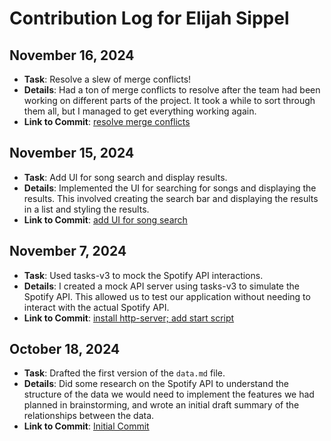 # Contribution Log for Elijah Sippel

## November 16, 2024

- **Task**: Resolve a slew of merge conflicts!
- **Details**: Had a ton of merge conflicts to resolve after the team had been working on different parts of the project. It took a while to sort through them all, but I managed to get everything working again.
- **Link to Commit**: [resolve merge conflicts](https://github.com/lucyzhang04/326Project/commit/7e07403bd48859641f5777a1566f49d1b2cfd317)

## November 15, 2024

- **Task**: Add UI for song search and display results.
- **Details**: Implemented the UI for searching for songs and displaying the results. This involved creating the search bar and displaying the results in a list and styling the results.
- **Link to Commit**: [add UI for song search](https://github.com/lucyzhang04/326Project/commit/e85b4b0fcf4cf1a83f25a81d6ce940268c713aed)

## November 7, 2024

- **Task**: Used tasks-v3 to mock the Spotify API interactions.
- **Details**: I created a mock API server using tasks-v3 to simulate the Spotify API. This allowed us to test our application without needing to interact with the actual Spotify API.
- **Link to Commit**: [install http-server; add start script](https://github.com/lucyzhang04/326Project/commit/27567477859fa70011f74284fb29b8943c3608d1)

## October 18, 2024

- **Task**: Drafted the first version of the `data.md` file.
- **Details**: Did some research on the Spotify API to understand the structure
  of the data we would need to implement the features we had planned in
  brainstorming, and wrote an initial draft summary of the relationships
  between the data.
- **Link to Commit**: [Initial Commit](https://github.com/lucyzhang04/326Project/commit/f5aecdb38a0f25b50722f764cbb87b11d29f1976)


